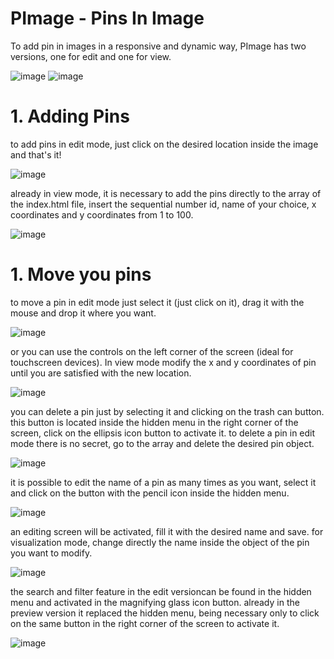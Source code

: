 # PImage - Pins In Image

To add pin in images in a responsive and dynamic way, PImage has two versions, one for edit and one for view.

![image](https://user-images.githubusercontent.com/71194114/210358526-2802e6d8-4e41-4eee-8306-dc020817063d.png)
![image](https://user-images.githubusercontent.com/71194114/210358585-dbda7753-f8b9-452e-b149-45a55a57e2c8.png)

# 1. Adding Pins

to add pins in edit mode, just click on the desired location inside the image and that's it!

![image](https://user-images.githubusercontent.com/71194114/210364815-23c98fc9-12fb-4c7f-b196-66c4c78f1d5c.png)

already in view mode, it is necessary to add the pins directly to the array of the index.html file, insert the sequential number id, name of your choice, x coordinates and y coordinates from 1 to 100.

![image](https://user-images.githubusercontent.com/71194114/210365187-f861d117-6187-4673-83a5-07ce9ea979b0.png)

# 1. Move you pins

to move a pin in edit mode just select it (just click on it), drag it with the mouse and drop it where you want.

![image](https://user-images.githubusercontent.com/71194114/210368128-a0e9f8ac-c15c-4817-a61a-05e645565b53.png)

or you can use the controls on the left corner of the screen (ideal for touchscreen devices). In view mode modify the x and y coordinates of pin until you are satisfied with the new location.

![image](https://user-images.githubusercontent.com/71194114/210368760-7fb08064-49ca-4c15-a2cb-1473f6b89836.png)

you can delete a pin just by selecting it and clicking on the trash can button. this button is located inside the hidden menu in the right corner of the screen, click on the ellipsis icon button to activate it. to delete a pin in edit mode there is no secret, go to the array and delete the desired pin object.

![image](https://user-images.githubusercontent.com/71194114/210372440-6ff7a54b-4d93-4210-b747-3867c5d54193.png)

it is possible to edit the name of a pin as many times as you want, select it and click on the button with the pencil icon inside the hidden menu.

![image](https://user-images.githubusercontent.com/71194114/210371152-0da3bdb2-2bf5-4a18-bee9-0e1d5e798cab.png)

an editing screen will be activated, fill it with the desired name and save. for visualization mode, change directly the name inside the object of the pin you want to modify.

![image](https://user-images.githubusercontent.com/71194114/210371357-499e378a-ca97-4473-95a3-e4b0724ba0de.png)

the search and filter feature in the edit versioncan be found in the hidden menu and activated in the magnifying glass icon button. already in the preview version it replaced the hidden menu, being necessary only to click on the same button in the right corner of the screen to activate it.

![image](https://user-images.githubusercontent.com/71194114/210372737-3efe0ddf-54b9-4545-b70b-167ffd762162.png)






